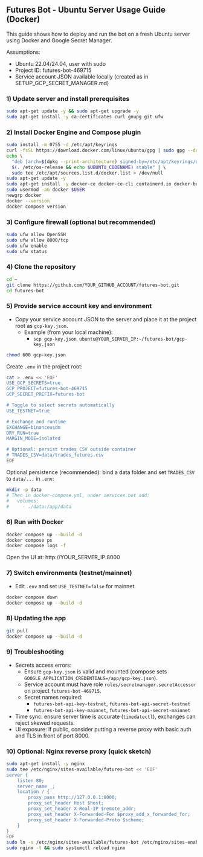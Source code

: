 ## Futures Bot - Ubuntu Server Usage Guide (Docker)

This guide shows how to deploy and run the bot on a fresh Ubuntu server using Docker and Google Secret Manager.

Assumptions:
- Ubuntu 22.04/24.04, user with sudo
- Project ID: futures-bot-469715
- Service account JSON available locally (created as in SETUP_GCP_SECRET_MANAGER.md)

### 1) Update server and install prerequisites
```bash
sudo apt-get update -y && sudo apt-get upgrade -y
sudo apt-get install -y ca-certificates curl gnupg git ufw
```

### 2) Install Docker Engine and Compose plugin
```bash
sudo install -m 0755 -d /etc/apt/keyrings
curl -fsSL https://download.docker.com/linux/ubuntu/gpg | sudo gpg --dearmor -o /etc/apt/keyrings/docker.gpg
echo \
  "deb [arch=$(dpkg --print-architecture) signed-by=/etc/apt/keyrings/docker.gpg] https://download.docker.com/linux/ubuntu \
  $(. /etc/os-release && echo $UBUNTU_CODENAME) stable" | \ 
  sudo tee /etc/apt/sources.list.d/docker.list > /dev/null
sudo apt-get update -y
sudo apt-get install -y docker-ce docker-ce-cli containerd.io docker-buildx-plugin docker-compose-plugin
sudo usermod -aG docker $USER
newgrp docker
docker --version
docker compose version
```

### 3) Configure firewall (optional but recommended)
```bash
sudo ufw allow OpenSSH
sudo ufw allow 8000/tcp
sudo ufw enable
sudo ufw status
```

### 4) Clone the repository
```bash
cd ~
git clone https://github.com/YOUR_GITHUB_ACCOUNT/futures-bot.git
cd futures-bot
```

### 5) Provide service account key and environment
- Copy your service account JSON to the server and place it at the project root as `gcp-key.json`.
  - Example (from your local machine):
    - `scp gcp-key.json ubuntu@YOUR_SERVER_IP:~/futures-bot/gcp-key.json`
```bash
chmod 600 gcp-key.json
```

Create `.env` in the project root:
```bash
cat > .env << 'EOF'
USE_GCP_SECRETS=true
GCP_PROJECT=futures-bot-469715
GCP_SECRET_PREFIX=futures-bot

# Toggle to select secrets automatically
USE_TESTNET=true

# Exchange and runtime
EXCHANGE=binanceusdm
DRY_RUN=true
MARGIN_MODE=isolated

# Optional: persist trades CSV outside container
# TRADES_CSV=data/trades_futures.csv
EOF
```

Optional persistence (recommended): bind a data folder and set `TRADES_CSV` to `data/...` in `.env`:
```bash
mkdir -p data
# Then in docker-compose.yml, under services.bot add:
#   volumes:
#     - ./data:/app/data
```

### 6) Run with Docker
```bash
docker compose up --build -d
docker compose ps
docker compose logs -f
```

Open the UI at: http://YOUR_SERVER_IP:8000

### 7) Switch environments (testnet/mainnet)
- Edit `.env` and set `USE_TESTNET=false` for mainnet.
```bash
docker compose down
docker compose up --build -d
```

### 8) Updating the app
```bash
git pull
docker compose up --build -d
```

### 9) Troubleshooting
- Secrets access errors:
  - Ensure `gcp-key.json` is valid and mounted (compose sets `GOOGLE_APPLICATION_CREDENTIALS=/app/gcp-key.json`).
  - Service account must have role `roles/secretmanager.secretAccessor` on project `futures-bot-469715`.
  - Secret names required:
    - `futures-bot-api-key-testnet`, `futures-bot-api-secret-testnet`
    - `futures-bot-api-key-mainnet`, `futures-bot-api-secret-mainnet`
- Time sync: ensure server time is accurate (`timedatectl`), exchanges can reject skewed requests.
- UI exposure: if public, consider putting a reverse proxy with basic auth and TLS in front of port 8000.

### 10) Optional: Nginx reverse proxy (quick sketch)
```bash
sudo apt-get install -y nginx
sudo tee /etc/nginx/sites-available/futures-bot << 'EOF'
server {
    listen 80;
    server_name _;
    location / {
        proxy_pass http://127.0.0.1:8000;
        proxy_set_header Host $host;
        proxy_set_header X-Real-IP $remote_addr;
        proxy_set_header X-Forwarded-For $proxy_add_x_forwarded_for;
        proxy_set_header X-Forwarded-Proto $scheme;
    }
}
EOF
sudo ln -s /etc/nginx/sites-available/futures-bot /etc/nginx/sites-enabled/
sudo nginx -t && sudo systemctl reload nginx
```


